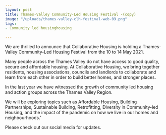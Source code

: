 ```yaml
---
layout: post
title: Thames-Valley Community-Led Housing Festival -(copy)
image: "/uploads/thames-valley-clh-festival-web-09.png"
tags:
- Community led housinghousing

---
```

We are thrilled to announce that Collaborative Housing is holding a Thames-Valley Community-Led Housing Festival from the 10 to 14 May 2021.

Many people across the Thames Valley do not have access to good quality, secure and affordable housing. At Collaborative Housing, we bring together residents, housing associations, councils and landlords to collaborate and learn from each other in order to build better homes, and stronger places.

In the last year we have witnessed the growth of community led housing and action groups across the Thames Valley Region.

We will be exploring topics such as Affordable Housing, Building Partnerships, Sustainable Building, Retrofitting, Diversity in Community-led Housing, and the impact of the pandemic on how we live in our homes and neighbourhoods.'

Please check out our social media for updates.